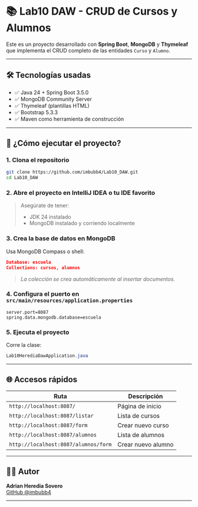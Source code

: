 # 📚 Lab10 DAW - CRUD de Cursos y Alumnos

Este es un proyecto desarrollado con **Spring Boot**, **MongoDB** y **Thymeleaf** que implementa el CRUD completo de las entidades `Curso` y `Alumno`.

---

## 🛠 Tecnologías usadas

- ✅ Java 24 + Spring Boot 3.5.0
- ✅ MongoDB Community Server
- ✅ Thymeleaf (plantillas HTML)
- ✅ Bootstrap 5.3.3
- ✅ Maven como herramienta de construcción

---

## 🚀 ¿Cómo ejecutar el proyecto?

### 1. Clona el repositorio

```bash
git clone https://github.com/imbubb4/Lab10_DAW.git
cd Lab10_DAW
```

### 2. Abre el proyecto en IntelliJ IDEA o tu IDE favorito

> Asegúrate de tener:
> - JDK 24 instalado
> - MongoDB instalado y corriendo localmente

### 3. Crea la base de datos en MongoDB

Usa MongoDB Compass o shell:

```json
Database: escuela
Collections: cursos, alumnos
```

> *La colección se crea automáticamente al insertar documentos.*

### 4. Configura el puerto en `src/main/resources/application.properties`

```properties
server.port=8087
spring.data.mongodb.database=escuela
```

### 5. Ejecuta el proyecto

Corre la clase:

```java
Lab10HerediaDawApplication.java
```

---

## 🌐 Accesos rápidos

| Ruta | Descripción |
|------|-------------|
| `http://localhost:8087/` | Página de inicio |
| `http://localhost:8087/listar` | Lista de cursos |
| `http://localhost:8087/form` | Crear nuevo curso |
| `http://localhost:8087/alumnos` | Lista de alumnos |
| `http://localhost:8087/alumnos/form` | Crear nuevo alumno |

---

## 👩‍💻 Autor

**Adrian Heredia Sovero**  
[GitHub @imbubb4](https://github.com/imbubb4)

---

